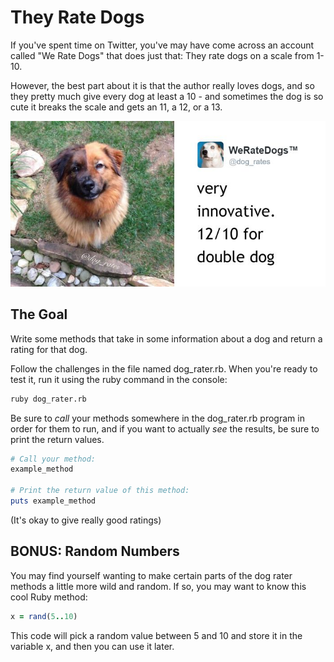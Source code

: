 # They Rate Dogs

If you've spent time on Twitter, you've may have come across an account called "We Rate Dogs" that does just that: They rate dogs on a scale from 1-10.

However, the best part about it is that the author really loves dogs, and so they pretty much give every dog at least a 10 - and sometimes the dog is so cute it breaks the scale and gets an 11, a 12, or a 13.

![Picture of a double dog!](ratedog.jpg)

## The Goal

Write some methods that take in some information about a dog and return a rating for that dog.

Follow the challenges in the file named dog_rater.rb. When you're ready to test it, run it using the ruby command in the console:

```bash
ruby dog_rater.rb
```

Be sure to *call* your methods somewhere in the dog_rater.rb program in order for them to run, and if you want to actually *see* the results, be sure to print the return values.

```ruby
# Call your method:
example_method

# Print the return value of this method:
puts example_method
```

(It's okay to give really good ratings)

## BONUS: Random Numbers

You may find yourself wanting to make certain parts of the dog rater methods a little more wild and random. If so, you may want to know this cool Ruby method:

```ruby
x = rand(5..10)
```

This code will pick a random value between 5 and 10 and store it in the variable x, and then you can use it later.
